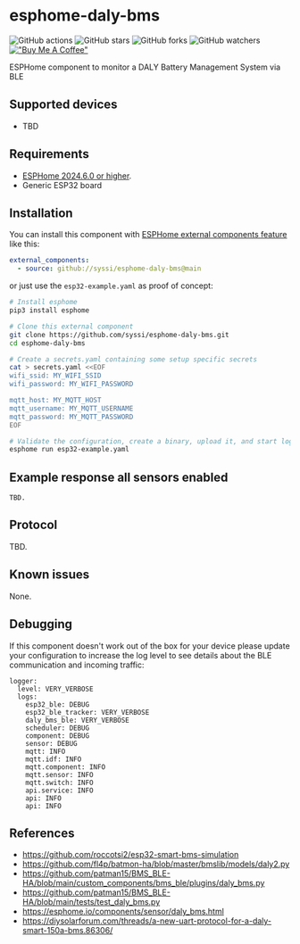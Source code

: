# esphome-daly-bms

![GitHub actions](https://github.com/syssi/esphome-daly-bms/actions/workflows/ci.yaml/badge.svg)
![GitHub stars](https://img.shields.io/github/stars/syssi/esphome-daly-bms)
![GitHub forks](https://img.shields.io/github/forks/syssi/esphome-daly-bms)
![GitHub watchers](https://img.shields.io/github/watchers/syssi/esphome-daly-bms)
[!["Buy Me A Coffee"](https://img.shields.io/badge/buy%20me%20a%20coffee-donate-yellow.svg)](https://www.buymeacoffee.com/syssi)

ESPHome component to monitor a DALY Battery Management System via BLE

## Supported devices

* TBD

## Requirements

* [ESPHome 2024.6.0 or higher](https://github.com/esphome/esphome/releases).
* Generic ESP32 board

## Installation

You can install this component with [ESPHome external components feature](https://esphome.io/components/external_components.html) like this:
```yaml
external_components:
  - source: github://syssi/esphome-daly-bms@main
```

or just use the `esp32-example.yaml` as proof of concept:

```bash
# Install esphome
pip3 install esphome

# Clone this external component
git clone https://github.com/syssi/esphome-daly-bms.git
cd esphome-daly-bms

# Create a secrets.yaml containing some setup specific secrets
cat > secrets.yaml <<EOF
wifi_ssid: MY_WIFI_SSID
wifi_password: MY_WIFI_PASSWORD

mqtt_host: MY_MQTT_HOST
mqtt_username: MY_MQTT_USERNAME
mqtt_password: MY_MQTT_PASSWORD
EOF

# Validate the configuration, create a binary, upload it, and start logs
esphome run esp32-example.yaml

```

## Example response all sensors enabled

```
TBD.
```

## Protocol

TBD.

## Known issues

None.

## Debugging

If this component doesn't work out of the box for your device please update your configuration to increase the log level to see details about the BLE communication and incoming traffic:

```
logger:
  level: VERY_VERBOSE
  logs:
    esp32_ble: DEBUG
    esp32_ble_tracker: VERY_VERBOSE
    daly_bms_ble: VERY_VERBOSE
    scheduler: DEBUG
    component: DEBUG
    sensor: DEBUG
    mqtt: INFO
    mqtt.idf: INFO
    mqtt.component: INFO
    mqtt.sensor: INFO
    mqtt.switch: INFO
    api.service: INFO
    api: INFO
    api: INFO
```

## References

* https://github.com/roccotsi2/esp32-smart-bms-simulation
* https://github.com/fl4p/batmon-ha/blob/master/bmslib/models/daly2.py
* https://github.com/patman15/BMS_BLE-HA/blob/main/custom_components/bms_ble/plugins/daly_bms.py
* https://github.com/patman15/BMS_BLE-HA/blob/main/tests/test_daly_bms.py
* https://esphome.io/components/sensor/daly_bms.html
* https://diysolarforum.com/threads/a-new-uart-protocol-for-a-daly-smart-150a-bms.86306/
